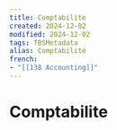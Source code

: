 ```yaml
---
title: Comptabilite
created: 2024-12-02
modified: 2024-12-02
tags: TBSMetadata
alias: Comptabilité
french:
- "[[138 Accounting]]"
---
```

# Comptabilite
